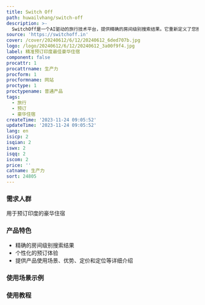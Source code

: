 ```yaml
---
title: Switch Off
path: huwailvhang/switch-off
description: >-
  SwitchOff是一个AI驱动的旅行技术平台，提供精确的房间级别搜索结果。它重新定义了您搜索和预订住宿的方式。它能够准确找到您想要的房间，并提供个性化的预订体验。SwitchOff还提供了产品使用场景、优势、定价和定位等详细介绍。
source: 'https://switchoff.in'
cover: /cover/20240612/6/12/20240612_6ded707b.jpg
logo: /logo/20240612/6/12/20240612_3a00f9f4.jpg
label: 精准预订印度最佳豪华住宿
component: false
procattr: 1
procattrname: 生产力
procform: 1
procformname: 网站
proctype: 1
proctypename: 普通产品
tags:
  - 旅行
  - 预订
  - 豪华住宿
createTime: '2023-11-24 09:05:52'
updateTime: '2023-11-24 09:05:52'
lang: en
isicp: 2
isqian: 2
iswx: 2
isqq: 2
iscom: 2
price: ''
catname: 生产力
sort: 24805
---
```




### 需求人群
用于预订印度的豪华住宿

### 产品特色
- 精确的房间级别搜索结果
- 个性化的预订体验
- 提供产品使用场景、优势、定价和定位等详细介绍

### 使用场景示例


### 使用教程


  
